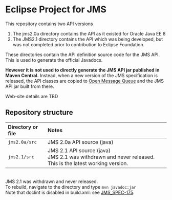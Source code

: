 # Eclipse Project for JMS

This repository contains two API versions
1. The jms2.0a directory contains the API as it existed for Oracle Java EE 8
1. The JMS2.1 directory contains the API which was being developed, but was not completed prior to contribution to Eclipse Foundation.

These directories contain the API definition source code for the JMS API. This is used  to generate the official Javadocs.

__However it is not used to directly generate the JMS API jar published in Maven Central.__ Instead, when a new version of the JMS specification is released, the API classes are copied to [Open Message Queue](https://projects.eclipse.org/projects/ee4j.openmq) and the JMS API jar built from there.    

Web-site details are TBD

## Repository structure

Directory or file | Notes
:--- | :---
`jms2.0a/src` | JMS 2.0a API source (java)
`jms2.1/src` | JMS 2.1 API source (java)<br>JMS 2.1 was withdrawn and never released. This is the latest working version.
<br>JMS 2.1 was withdrawn and never released. <br/>To rebuild, navigate to the directory and type `mvn javadoc:jar`  <br>Note that doclint is disabled in build.xml: see [JMS_SPEC-175](https://github.com/eclipse-ee4j/jms-api/issues/175).
